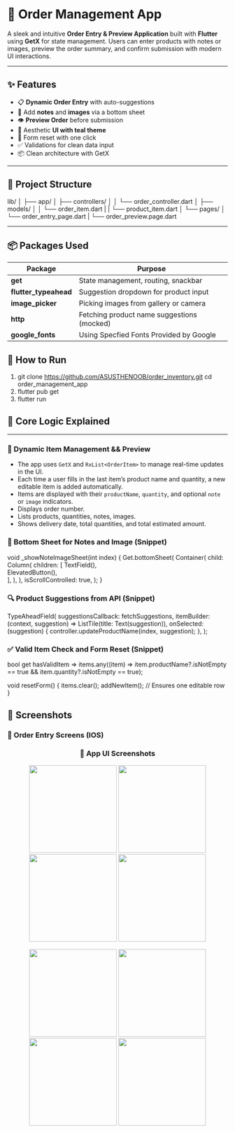 # 🛒  Order Management App

A sleek and intuitive **Order Entry & Preview Application** built with **Flutter** using **GetX** for state management. Users can enter products with notes or images, preview the order summary, and confirm submission with modern UI interactions.

---

## ✨ Features

- 📋 **Dynamic Order Entry** with auto-suggestions
- 📝 Add **notes** and **images** via a bottom sheet
- 👁️ **Preview Order** before submission
- 🎨 Aesthetic **UI with teal theme**
- 🔄 Form reset with one click
- ✅ Validations for clean data input
- 📦 Clean architecture with GetX

---

## 📂 Project Structure

lib/
│
├── app/
│   ├── controllers/
│   │   └── order_controller.dart
│   ├── models/
│   │   └── order_item.dart
|   |   └── product_item.dart
│   └── pages/
│       └── order_entry_page.dart
|       └── order_preview.page.dart



---

## 📦 Packages Used

| Package                  | Purpose                                      |
|--------------------------|----------------------------------------------|
| **get**                  | State management, routing, snackbar          |
| **flutter_typeahead**    | Suggestion dropdown for product input        |
| **image_picker**         | Picking images from gallery or camera        |
| **http**                 | Fetching product name suggestions (mocked)   |
| **google_fonts**                 | Using Specfied Fonts Provided by Google


## 🚀 How to Run

1. git clone https://github.com/ASUSTHENOOB/order_inventory.git
cd order_management_app
2. flutter pub get
3. flutter run


## 🧠 Core Logic Explained

---

### 🔄 Dynamic Item Management && Preview

- The app uses `GetX` and `RxList<OrderItem>` to manage real-time updates in the UI.
- Each time a user fills in the last item’s product name and quantity, a new editable item is added automatically.
- Items are displayed with their `productName`, `quantity`, and optional `note` or `image` indicators.
- Displays order number.
- Lists products, quantities, notes, images.
- Shows delivery date, total quantities, and total estimated amount.

### 🧾 Bottom Sheet for Notes and Image (Snippet)

void _showNoteImageSheet(int index) {
  Get.bottomSheet(
    Container(
      child: Column(
        children: [
          TextField(),            
          ElevatedButton(),       
        ],
      ),
    ),
    isScrollControlled: true,
  );
}

### 🔍 Product Suggestions from API (Snippet)

TypeAheadField<String>(
  suggestionsCallback: fetchSuggestions,
  itemBuilder: (context, suggestion) =>
    ListTile(title: Text(suggestion)),
  onSelected: (suggestion) {
    controller.updateProductName(index, suggestion);
  },
);

### ✅ Valid Item Check and Form Reset (Snippet)

bool get hasValidItem =>
  items.any((item) => item.productName?.isNotEmpty == true && item.quantity?.isNotEmpty == true);

void resetForm() {
  items.clear();
  addNewItem(); // Ensures one editable row
}

## 📸 Screenshots

### 📝 Order Entry Screens (IOS)

<h3 align="center">📱 App UI Screenshots</h3>

<p align="center">
  <img src="https://github.com/user-attachments/assets/98396d7b-5712-4339-b72d-aede94bb7da7" width="200" />
  <img src="https://github.com/user-attachments/assets/ee63c993-bac9-4877-8313-d05c70c1058e" width="200" />
  <img src="https://github.com/user-attachments/assets/aea1da4d-35f7-4fa5-8b10-479c041a6c57" width="200" />
  <img src="https://github.com/user-attachments/assets/df5a8900-badf-4de5-9621-23da3ea8b794" width="200" />
</p>

<p align="center">
  <img src="https://github.com/user-attachments/assets/2ec6e964-d5cc-4d81-af88-89c172d57433" width="200" />
  <img src="https://github.com/user-attachments/assets/3cd574de-0b43-47b3-bdff-5e77d269f9df" width="200" />
  <img src="https://github.com/user-attachments/assets/d51e2de6-01b8-4acc-8546-8bc5a15a1919" width="200" />
  <img src="https://github.com/user-attachments/assets/9081c1a0-68b0-4091-91c3-43fbfa733504" width="200" />
</p>


